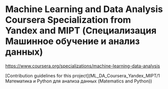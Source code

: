 # Machine Learning and Data Analysis Coursera Specialization from Yandex and MIPT (Специализация Машинное обучение и анализ данных)
https://www.coursera.org/specializations/machine-learning-data-analysis

[Contribution guidelines for this project](ML_DA_Coursera_Yandex_MIPT/1 Математика и Python для анализа данных (Matematics and Python))
